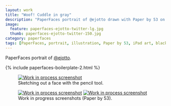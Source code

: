 ```yaml
---
layout: work
title: "Woof! Cuddle in gray"
description: "PaperFaces portrait of @ejotto drawn with Paper by 53 on an iPad."
image: 
  feature: paperfaces-ejotto-twitter-lg.jpg
  thumb: paperfaces-ejotto-twitter-150.jpg
category: paperfaces
tags: [PaperFaces, portrait, illustration, Paper by 53, iPad art, black and white]
---
```


PaperFaces portrait of [@ejotto](http://twitter.com/ejotto).

{% include paperfaces-boilerplate-2.html %}

<figure>
	<a href="{{ site.url }}/images/paperfaces-ejotto-process-1-lg.jpg"><img src="{{ site.url }}/images/paperfaces-ejotto-process-1-750.jpg" alt="Work in process screenshot"></a>
	<figcaption>Sketching out a face with the pencil tool.</figcaption>
</figure>

<figure class="half">
	<a href="{{ site.url }}/images/paperfaces-ejotto-process-2-lg.jpg"><img src="{{ site.url }}/images/paperfaces-ejotto-process-2-600.jpg" alt="Work in process screenshot"></a>
	<a href="{{ site.url }}/images/paperfaces-ejotto-process-3-lg.jpg"><img src="{{ site.url }}/images/paperfaces-ejotto-process-3-600.jpg" alt="Work in process screenshot"></a>
	<figcaption>Work in progress screenshots (Paper by 53).</figcaption>
</figure>